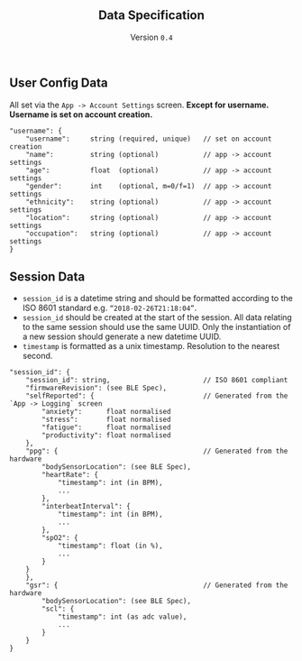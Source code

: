 <h2 align="center"><br>Data Specification</h2>

<p align="center">
Version <code>0.4</code>
</p>
<br>

## User Config Data

All set via the `App -> Account Settings` screen. **Except for username. Username is set on account creation.**

```
"username": {
    "username":     string (required, unique)   // set on account creation
    "name":         string (optional)           // app -> account settings
    "age":          float  (optional)           // app -> account settings
    "gender":       int    (optional, m=0/f=1)  // app -> account settings
    "ethnicity":    string (optional)           // app -> account settings
    "location":     string (optional)           // app -> account settings
    "occupation":   string (optional)           // app -> account settings
}
```

## Session Data

- `session_id` is a datetime string and should be formatted according to the ISO 8601 standard e.g. `“2018-02-26T21:18:04”`.
- `session_id` should be created at the start of the session. All data relating to the same session should use the same UUID. Only the instantiation of a new session should generate a new datetime UUID.
- `timestamp` is formatted as a unix timestamp. Resolution to the nearest second.

```
"session_id": {
    "session_id": string,                       // ISO 8601 compliant
    "firmwareRevision": (see BLE Spec),
    "selfReported": {                           // Generated from the `App -> Logging` screen
        "anxiety":      float normalised
        "stress":       float normalised
        "fatigue":      float normalised
        "productivity": float normalised
    },
    "ppg": {                                    // Generated from the hardware
        "bodySensorLocation": (see BLE Spec),
        "heartRate": {
            "timestamp": int (in BPM),
            ...
        },
        "interbeatInterval": {
            "timestamp": int (in BPM),
            ...
        },
        "spO2": {
            "timestamp": float (in %),
            ...
        }
    }
    },
    "gsr": {                                    // Generated from the hardware
        "bodySensorLocation": (see BLE Spec),
        "scl": {
            "timestamp": int (as adc value),
            ...
        }
    }
}
```
